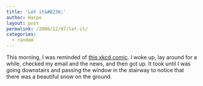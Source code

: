```yaml
---
title: 'Let it&#8230;'
author: Harpo
layout: post
permalink: /2008/12/07/let-it/
categories:
  - random
---
```

This morning, I was reminded of <a href="http://xkcd.com/490/" target="_blank">this xkcd comic</a>. I woke up, lay around for a while, checked my email and the news, and then got up. It took until I was going downstairs and passing the window in the stairway to notice that there was a beautiful snow on the ground.